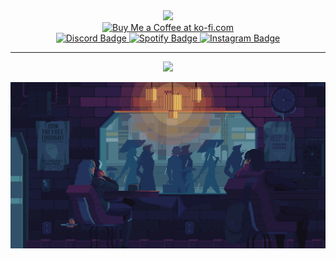 <div id="header" align="center">
  <img
    src="https://media.giphy.com/media/l0MYO4fEYNLqpjWcU/giphy.gif"
    width="329"
  />
</div>

<div id="sponsor" align="center">
  <a href='https://ko-fi.com/L4L8DYKC3' target='_blank'><img height='36' style='border:0px;height:36px;' src='https://storage.ko-fi.com/cdn/kofi5.png?v=3' border='0' alt='Buy Me a Coffee at ko-fi.com' /></a>
</div>

<div id="badges" align="center">
  <a href="https://discordapp.com/users/1098339239432835162">
    <img
      src="https://img.shields.io/badge/Discord-black?style=for-the-badge&logo=discord&logoColor=skyblue"
      alt="Discord Badge"
    />
  </a>
  <a
    href="https://open.spotify.com/user/tca9mi98sda5spbadlzh6hkl0?si=2b59be16396d42b0"
  >
    <img
      src="https://img.shields.io/badge/spotify-black?style=for-the-badge&logo=spotify&logoColor=brightgreen"
      alt="Spotify Badge"
    />
  </a>
  <a href="https://www.instagram.com/solanaceae_solanum/">
    <img
      src="https://img.shields.io/badge/instagram-black?style=for-the-badge&logo=instagram&logoColor=hotpink"
      alt="Instagram Badge"
    />
  </a>
</div>

---

<div id="tools" align="center">
  <img
    src="https://github.com/dekrypted/dekrypted/blob/output/github-contribution-grid-snake-dark.svg#gh-dark-mode-only"
  />
</div>

<p align="center">
        <img src="https://github.com/HawksDev/HawksDev/blob/main/SociableCleanErmine-max-1mb.gif" width="850">
</p>

<!-- 
[![Top Langs](https://github-readme-stats.vercel.app/api/top-langs/?username=Atropa-Solanaceae&layout=compact&hide=html&theme=highcontrast)](https://github.com/anuraghazra/github-readme-stats) 

<div id="tools" align="center">
  <img
    src="https://komarev.com/ghpvc/?username=Atropa-Solanaceae&style=flat&color=blueviolet&label=Views"
    alt=""
  />
</div>
-->

